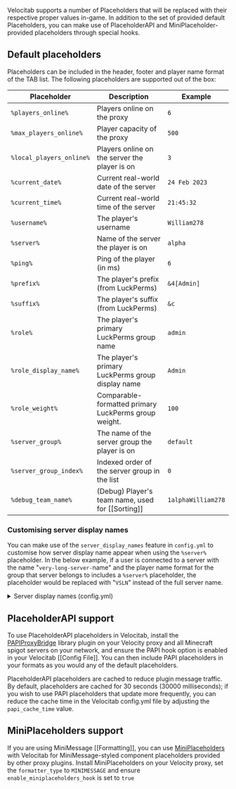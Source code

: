 Velocitab supports a number of Placeholders that will be replaced with their respective proper values in-game. In addition to the set of provided default Placeholders, you can make use of PlaceholderAPI and MiniPlaceholder-provided placeholders through special hooks.

## Default placeholders
Placeholders can be included in the header, footer and player name format of the TAB list. The following placeholders are supported out of the box:

| Placeholder              | Description                                          | Example            |
|--------------------------|------------------------------------------------------|--------------------|
| `%players_online%`       | Players online on the proxy                          | `6`                |
| `%max_players_online%`   | Player capacity of the proxy                         | `500`              |
| `%local_players_online%` | Players online on the server the player is on        | `3`                |
| `%current_date%`         | Current real-world date of the server                | `24 Feb 2023`      |
| `%current_time%`         | Current real-world time of the server                | `21:45:32`         |
| `%username%`             | The player's username                                | `William278`       |
| `%server%`               | Name of the server the player is on                  | `alpha`            |
| `%ping%`                 | Ping of the player (in ms)                           | `6`                |
| `%prefix%`               | The player's prefix (from LuckPerms)                 | `&4[Admin]`        |
| `%suffix%`               | The player's suffix (from LuckPerms)                 | `&c `              |
| `%role%`                 | The player's primary LuckPerms group name            | `admin`            |
| `%role_display_name%`    | The player's primary LuckPerms group display name    | `Admin`            |
| `%role_weight%`          | Comparable-formatted primary LuckPerms group weight. | `100`              |
| `%server_group%`         | The name of the server group the player is on        | `default`          |
| `%server_group_index%`   | Indexed order of the server group in the list        | `0`                |
| `%debug_team_name%`      | (Debug) Player's team name, used for [[Sorting]]     | `1alphaWilliam278` |

### Customising server display names
You can make use of the `server_display_names` feature in `config.yml` to customise how server display name appear when using the `%server%` placeholder. In the below example, if a user is connected to a server with the name "`very-long-server-`name" and the player name format for the group that server belongs to includes a `%server%` placeholder, the placeholder would be replaced with "`VSLN`" instead of the full server name.

<details>
<summary>Server display names (config.yml)</summary>

```yaml
# Define custom names to be shown in the TAB list for specific server names.
# If no custom display name is provided for a server, its original name will be used.
server_display_names:
  very-long-server-name: VLSN
```
</details>

## PlaceholderAPI support
To use PlaceholderAPI placeholders in Velocitab, install the [PAPIProxyBridge](https://modrinth.com/plugin/papiproxybridge) library plugin on your Velocity proxy and all Minecraft spigot servers on your network, and ensure the PAPI hook option is enabled in your Velocitab [[Config File]]. You can then include PAPI placeholders in your formats as you would any of the default placeholders.

PlaceholderAPI placeholders are cached to reduce plugin message traffic. By default, placeholders are cached for 30 seconds (30000 milliseconds); if you wish to use PAPI placeholders that update more frequently, you can reduce the cache time in the Velocitab config.yml file by adjusting the `papi_cache_time` value.

## MiniPlaceholders support
If you are using MiniMessage [[Formatting]], you can use [MiniPlaceholders](https://github.com/MiniPlaceholders/MiniPlaceholders) with Velocitab for MiniMessage-styled component placeholders provided by other proxy plugins. Install MiniPlaceholders on your Velocity proxy, set the `formatter_type` to `MINIMESSAGE` and ensure `enable_miniplaceholders_hook` is set to `true`